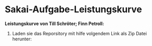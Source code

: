 # Sakai-Aufgabe-Leistungskurve

**Leistungskurve von Till Schröter; Finn Petroll:**

1. Laden sie das Reporsitory mit hilfe volgendem Link als Zip Datei herunter: 



